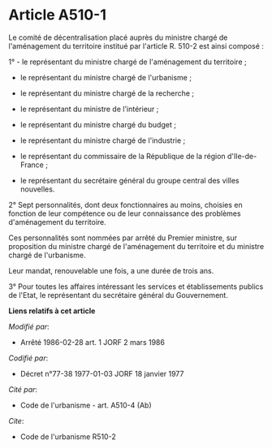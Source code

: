 # Article A510-1

Le comité de décentralisation placé auprès du ministre chargé de l'aménagement du territoire institué par l'article R. 510-2
est ainsi composé :

1° - le représentant du ministre chargé de l'aménagement du territoire ;

- le représentant du ministre chargé de l'urbanisme ;

- le représentant du ministre chargé de la recherche ;

- le représentant du ministre de l'intérieur ;

- le représentant du ministre chargé du budget ;

- le représentant du ministre chargé de l'industrie ;

- le représentant du commissaire de la République de la région d'Ile-de-France ;

- le représentant du secrétaire général du groupe central des villes nouvelles.

2° Sept personnalités, dont deux fonctionnaires au moins, choisies en fonction de leur compétence ou de leur connaissance des
problèmes d'aménagement du territoire.

Ces personnalités sont nommées par arrêté du Premier ministre, sur proposition du ministre chargé de l'aménagement du
territoire et du ministre chargé de l'urbanisme.

Leur mandat, renouvelable une fois, a une durée de trois ans.

3° Pour toutes les affaires intéressant les services et établissements publics de l'Etat, le représentant du secrétaire
général du Gouvernement.

**Liens relatifs à cet article**

_Modifié par_:

  - Arrêté 1986-02-28 art. 1 JORF 2 mars 1986

_Codifié par_:

  - Décret n°77-38 1977-01-03 JORF 18 janvier 1977

_Cité par_:

  - Code de l'urbanisme - art. A510-4 (Ab)

_Cite_:

  - Code de l'urbanisme R510-2
